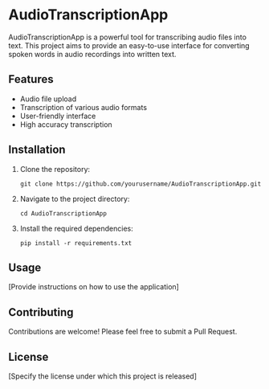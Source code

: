 # AudioTranscriptionApp

AudioTranscriptionApp is a powerful tool for transcribing audio files into text. This project aims to provide an easy-to-use interface for converting spoken words in audio recordings into written text.

## Features

- Audio file upload
- Transcription of various audio formats
- User-friendly interface
- High accuracy transcription

## Installation

1. Clone the repository:
   ```
   git clone https://github.com/yourusername/AudioTranscriptionApp.git
   ```
2. Navigate to the project directory:
   ```
   cd AudioTranscriptionApp
   ```
3. Install the required dependencies:
   ```
   pip install -r requirements.txt
   ```

## Usage

[Provide instructions on how to use the application]

## Contributing

Contributions are welcome! Please feel free to submit a Pull Request.

## License

[Specify the license under which this project is released]
